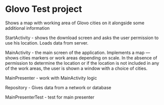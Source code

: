 # Glovo Test project 
Shows a map with working area of Glovo cities on it alongside some
additional information

StartActivity - shows the download screen and asks the user permission to use his location. Loads data from server.

MainActivity - the main screen of the application. Implements a map — shows cities markers or work areas depending on scale. 
In the absence of permission to determine the location or if the location is not included in any of the work areas, 
the user is shown a window with a choice of cities.

MainPresenter - work with MainActivity logic

Repository - Gives data from a network or database

MainPresenterTest - test for main presenter
